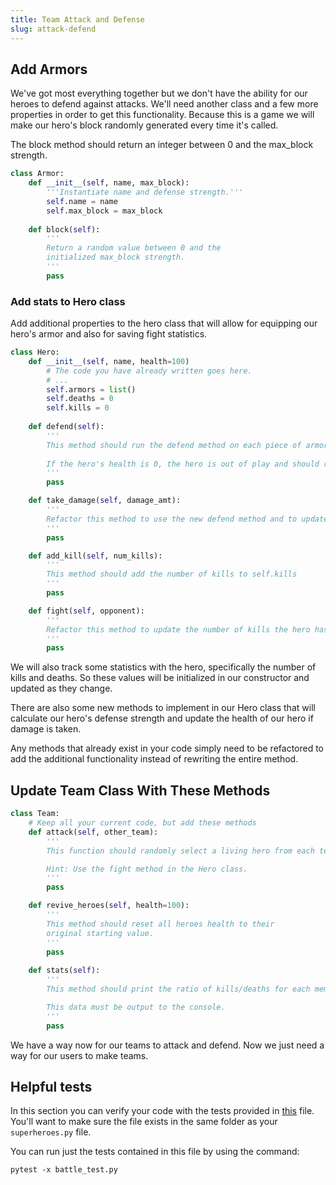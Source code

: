 ```yaml
---
title: Team Attack and Defense
slug: attack-defend
---
```

## Add Armors
We've got most everything together but we don't have the ability for our heroes to defend against attacks. We'll need another class and a few more properties in order to get this functionality. Because this is a game we will make our hero's block randomly generated every time it's called. 

The block method should return an integer between 0 and the max_block strength.

```python
class Armor:
    def __init__(self, name, max_block):
        '''Instantiate name and defense strength.'''
        self.name = name
        self.max_block = max_block
    
    def block(self):
        '''
        Return a random value between 0 and the 
        initialized max_block strength.
        '''
        pass
```

### Add stats to Hero class
Add additional properties to the hero class that will allow for equipping our hero's armor and also for saving fight statistics.

```python
class Hero:
    def __init__(self, name, health=100)
        # The code you have already written goes here.
        # ...
        self.armors = list()
        self.deaths = 0
        self.kills = 0
    
    def defend(self):
        '''
        This method should run the defend method on each piece of armor and calculate the total defense. 
        
        If the hero's health is 0, the hero is out of play and should return 0 defense points.
        '''
        pass

    def take_damage(self, damage_amt):
        ''' 
        Refactor this method to use the new defend method and to update the number of deaths if the hero dies in the attack.
        '''
        pass

    def add_kill(self, num_kills):
        '''
        This method should add the number of kills to self.kills
        '''
        pass

    def fight(self, opponent):
        '''
        Refactor this method to update the number of kills the hero has when the opponent dies.
        '''
        pass

```

We will also track some statistics with the hero, specifically the number of kills and deaths. So these values will be initialized in our constructor and updated as they change.

There are also some new methods to implement in our Hero class that will calculate our hero's defense strength and update the health of our hero if damage is taken.

Any methods that already exist in your code simply need to be refactored to add the additional functionality instead of rewriting the entire method.

## Update Team Class With These Methods

```python
class Team:
    # Keep all your current code, but add these methods
    def attack(self, other_team):
        '''
        This function should randomly select a living hero from each team and have them fight until one or both teams have no surviving heroes.

        Hint: Use the fight method in the Hero class.
        '''
        pass

    def revive_heroes(self, health=100):
        '''
        This method should reset all heroes health to their
        original starting value.
        '''
        pass
    
    def stats(self):
        '''
        This method should print the ratio of kills/deaths for each member of the team to the screen. 

        This data must be output to the console.
        '''
        pass
```

We have a way now for our teams to attack and defend. Now we just need a way for our users to make teams.

## Helpful tests

In this section you can verify your code with the tests provided in [this](https://github.com/MakeSchool-Tutorials/Superhero-Team-Dueler/blob/master/battle_test.py) file. You'll want to make sure the file exists in the same folder as your `superheroes.py` file. 

You can run just the tests contained in this file by using the command:

```
pytest -x battle_test.py
```
